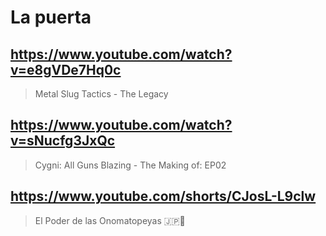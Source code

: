 # La puerta

## https://www.youtube.com/watch?v=e8gVDe7Hq0c 

> Metal Slug Tactics - The Legacy 

## https://www.youtube.com/watch?v=sNucfg3JxQc 

> Cygni: All Guns Blazing - The Making of: EP02 

## https://www.youtube.com/shorts/CJosL-L9clw

> El Poder de las Onomatopeyas 🇯🇵📕
